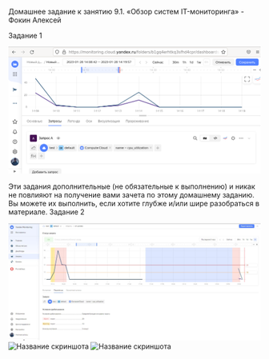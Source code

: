 Домашнее задание к занятию 9.1. «Обзор систем IT-мониторинга» - Фокин Алексей


Задание 1

![Название скриншота](image/9.1.png)


Эти задания дополнительные (не обязательные к выполнению) и никак не повлияют на получение вами зачета по этому домашнему заданию. Вы можете их выполнить, если хотите глубже и/или шире разобраться в материале.
Задание 2

![Название скриншота](image/9.2.1.JPG)
![Название скриншота](image/9.2.2.JPG)
![Название скриншота](image/9.2.3.JPG)




